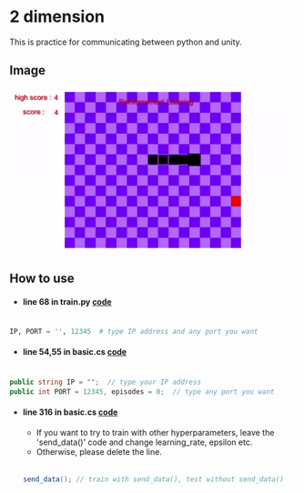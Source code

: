 # 2 dimension

This is practice for communicating between python and unity.

## Image

![](../images/test.gif)


## How to use

+ #### line 68 in train.py [code](https://github.com/sammiee5311/3_dimension_snake_game/blob/2cebb3ea3ac2c5c5846d7d0a9948dc83a6c20c9e/2d_practice/python/train.py#L68)

``` python

IP, PORT = '', 12345  # type IP address and any port you want

```

+ #### line 54,55 in basic.cs [code](https://github.com/sammiee5311/3_dimension_snake_game/blob/2cebb3ea3ac2c5c5846d7d0a9948dc83a6c20c9e/2d_practice/unity/Scripts/basic.cs#L54)

``` c#

public string IP = "";  // type your IP address
public int PORT = 12345, episodes = 0;  // type any port you want

```

+ #### line 316 in basic.cs [code](https://github.com/sammiee5311/3_dimension_snake_game/blob/2cebb3ea3ac2c5c5846d7d0a9948dc83a6c20c9e/2d_practice/unity/Scripts/basic.cs#L316)

    + If you want to try to train with other hyperparameters, leave the 'send_data()' code and change learning_rate, epsilon etc. <br>
    + Otherwise, please delete the line.

    ``` c#

    send_data(); // train with send_data(), test without send_data()  

    ```